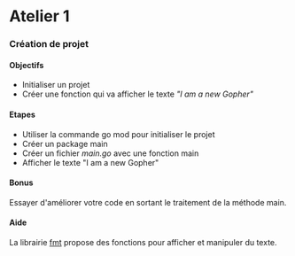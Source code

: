 # Atelier 1
### Création de projet

#### Objectifs

* Initialiser un projet
* Créer une fonction qui va afficher le texte  _"I am a new Gopher"_

#### Etapes

* Utiliser la commande go mod pour initialiser le projet
* Créer un package main
* Créer un fichier _main.go_ avec une fonction main
* Afficher le texte "I am a new Gopher"

#### Bonus

Essayer d'améliorer votre code en sortant le traitement de la méthode main.

#### Aide

La librairie [fmt](https://pkg.go.dev/fmt) propose des fonctions pour afficher et manipuler du texte.
